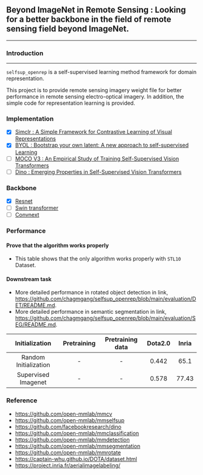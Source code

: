 ## Beyond ImageNet in Remote Sensing : Looking for a better backbone in the field of remote sensing field beyond ImageNet.
---

### Introduction
---
`selfsup_openrep` is a self-supervised learning method framework for domain representation.

This project is to provide remote sensing imagery weight file for better performance in remote sensing electro-optical imagery. In addition, the simple code for representation learning is provided.

### Implementation
- [x] [Simclr : A Simple Framework for Contrastive Learning of Visual Representations](https://arxiv.org/abs/2002.05709)
- [x] [BYOL : Bootstrap your own latent: A new approach to self-supervised Learning](https://arxiv.org/abs/2006.07733)
- [ ] [MOCO V3 : An Empirical Study of Training Self-Supervised Vision Transformers](https://arxiv.org/abs/2104.02057)
- [ ] [Dino : Emerging Properties in Self-Supervised Vision Transformers](https://arxiv.org/abs/2104.14294)

### Backbone

* [x] [Resnet](https://arxiv.org/abs/1512.03385)
* [ ] [Swin transformer](https://arxiv.org/abs/2103.14030)
* [ ] [Convnext](https://arxiv.org/abs/2201.03545)

### Performance

#### Prove that the algorithm works properly
* This table shows that the only algorithm works properly with `STL10` Dataset.



#### Downstream task

* More detailed performance in rotated object detection in link, https://github.com/chagmgang/selfsup_openrep/blob/main/evaluation/DET/README.md.
* More detailed performance in semantic segmentation in link, https://github.com/chagmgang/selfsup_openrep/blob/main/evaluation/SEG/README.md.

|     Initialization    | Pretraining | Pretraining data |  Dota2.0 |  Inria |
|:---------------------:|:---------------------:|:---------------------:|:---------------------:|:---------------------:|
| Random Initialization |      -      |         -        | 0.442   | 65.1 |
| Supervised Imagenet |      -      |         -        | 0.578  | 77.43 |

### Reference
* https://github.com/open-mmlab/mmcv
* https://github.com/open-mmlab/mmselfsup
* https://github.com/facebookresearch/dino
* https://github.com/open-mmlab/mmclassification
* https://github.com/open-mmlab/mmdetection
* https://github.com/open-mmlab/mmsegmentation
* https://github.com/open-mmlab/mmrotate
* https://captain-whu.github.io/DOTA/dataset.html
* https://project.inria.fr/aerialimagelabeling/

